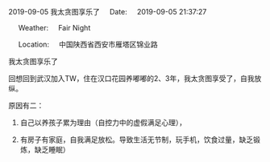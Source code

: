 2019-09-05 我太贪图享乐了     Date:     2019-09-05 21:37:27

     Weather:     Fair Night

     Location:     中国陕西省西安市雁塔区锦业路

我太贪图享乐了

回想回到武汉加入TW，住在汉口花园养嘟嘟的2、3年，我太贪图享受了，自我放纵。

原因有二：

1. 自己以养孩子累为理由（自控力中的虚假满足心理），

2. 有房子有家庭，自我满足放松。导致生活无节制，玩手机，饮食过量，缺乏锻炼，缺乏睡眠）
